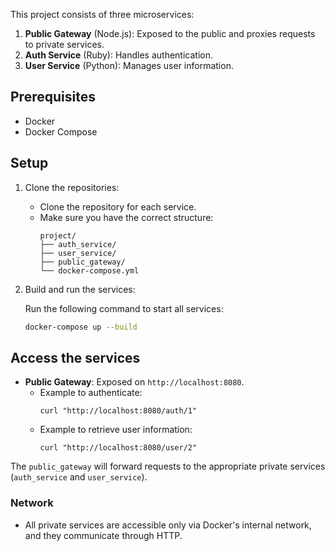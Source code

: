 This project consists of three microservices:
1. **Public Gateway** (Node.js): Exposed to the public and proxies requests to private services.
2. **Auth Service** (Ruby): Handles authentication.
3. **User Service** (Python): Manages user information.

## Prerequisites
- Docker
- Docker Compose

## Setup

1. Clone the repositories:
    - Clone the repository for each service.
    - Make sure you have the correct structure:
        ```
        project/
        ├── auth_service/
        ├── user_service/
        ├── public_gateway/
        └── docker-compose.yml
        ```

2. Build and run the services:

    Run the following command to start all services:
    ```bash
    docker-compose up --build
    ```

## Access the services

- **Public Gateway**: Exposed on `http://localhost:8080`.
  - Example to authenticate:
    ```
    curl "http://localhost:8080/auth/1"
    ```
  - Example to retrieve user information:
    ```
    curl "http://localhost:8080/user/2"
    ```

The `public_gateway` will forward requests to the appropriate private services (`auth_service` and `user_service`).

### Network

- All private services are accessible only via Docker's internal network, and they communicate through HTTP.
